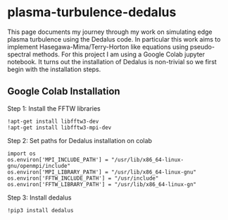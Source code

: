 # plasma-turbulence-dedalus
This page documents my journey through my work on simulating edge plasma turbulence using the Dedalus code. In particular this work aims to implement Hasegawa-Mima/Terry-Horton like equations using pseudo-spectral methods. For this project I am using a Google Colab jupyter notebook. It turns out the installation of Dedalus is non-trivial so we first begin with the installation steps.
## Google Colab Installation

Step 1: Install the FFTW libraries
```
!apt-get install libfftw3-dev
!apt-get install libfftw3-mpi-dev
```
Step 2: Set paths for Dedalus installation on colab
```
import os
os.environ['MPI_INCLUDE_PATH'] = "/usr/lib/x86_64-linux-gnu/openmpi/include"
os.environ['MPI_LIBRARY_PATH'] = "/usr/lib/x86_64-linux-gnu"
os.environ['FFTW_INCLUDE_PATH'] = "/usr/include"
os.environ['FFTW_LIBRARY_PATH'] = "/usr/lib/x86_64-linux-gn"
```
Step 3: Install dedalus
```
!pip3 install dedalus
```
